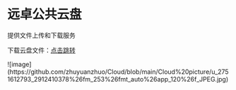 # 远卓公共云盘
<p>提供文件上传和下载服务
<p>下载云盘文件：<a href="https://github.com/zhuyuanzhuo/Cloud/releases">点击跳转</a>
<p>![image](https://github.com/zhuyuanzhuo/Cloud/blob/main/Cloud%20picture/u_2751612793_2912410378%26fm_253%26fmt_auto%26app_120%26f_JPEG.jpg)

